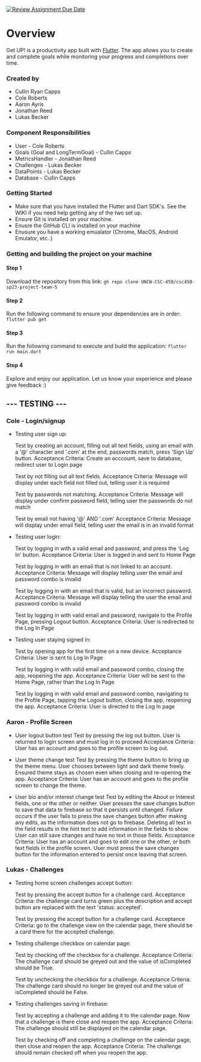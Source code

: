 [![Review Assignment Due Date](https://classroom.github.com/assets/deadline-readme-button-24ddc0f5d75046c5622901739e7c5dd533143b0c8e959d652212380cedb1ea36.svg)](https://classroom.github.com/a/t1dqGhBU)
# Overview

Get UP! is a productivity app built with [Flutter](https://flutter.dev/?gclid=CjwKCAiAioifBhAXEiwApzCztruhhC6Wp281ENBwH0oSvjTvKbz8Dz_kP6xWDI1ojDVCzD-StwflNhoCmU0QAvD_BwE&gclsrc=aw.ds). The app allows you to create and complete goals while
monitoring your progress and completions over time.

### Created by

-   Cullin Ryan Capps
-   Cole Roberts
-   Aaron Ayris
-   Jonathan Reed
-   Lukas Becker

### Component Responsibilities

-   User - Cole Roberts
-   Goals (Goal and LongTermGoal) - Cullin Capps
-   MetricsHandler - Jonathan Reed
-   Challenges - Lukas Becker
-   DataPoints - Lukas Becker
-   Database - Cullin Capps

### Getting Started

-   Make sure that you have installed the Flutter and Dart SDK's. See the WIKI if you need help getting any of the two set up.
-   Ensure Git is installed on your machine.
-   Enusre the GitHub CLI is installed on your machine
-   Enusure you have a working emualator (Chrome, MacOS, Android Emulator, etc..)

### Getting and building the project on your machine

#### Step 1

Download the repository from this link: `gh repo clone UNCW-CSC-450/csc450-sp23-project-team-5`

#### Step 2

Run the following command to ensure your dependencies are in order: `flutter pub get `

#### Step 3

Run the following command to execute and build the application: `flutter run main.dart`

#### Step 4

Explore and enjoy our application. Let us know your experience and please give feedback :)


 ## --- TESTING --- ##
 
### Cole - Login/signup
- Testing user sign up:

    Test by creating an account, filling out all text fields, using an email with a '@' character and '.com' at the end, passwords match, press 'Sign Up' button.
    Acceptance Criteria: Create an acccount, save to database, redirect user to Login page

    Test by not filling out all text fields.
    Acceptance Criteria: Message will display under each field not filled out, telling user it is required

    Test by passwords not matching.
    Acceptance Criteria: Message will display under confirm password field, telling user the passwords do not match

    Test by email not having '@' AND '.com'
    Acceptance Criteria: Message will display under email field, telling user the email is in an invalid format

- Testing user login:

    Test by logging in with a valid email and password, and press the 'Log In' button.
    Acceptance Criteria: User is logged in and sent to Home Page

    Test by logging in with an email that is not linked to an account.
    Acceptance Criteria: Message will display telling user the email and password combo is invalid

     Test by logging in with an email that is valid, but an incorrect password.
    Acceptance Criteria: Message will display telling the user the email and password combo is invalid

    Test by logging in with valid email and password, navigate to the Profile Page, pressing Logout button.
    Acceptance Criteria: User is redirected to the Log In Page

- Testing user staying signed in:

    Test by opening app for the first time on a new device.
    Acceptance Criteria: User is sent to Log In Page

    Test by logging in with valid email and password combo, closing the app, reopening the app.
    Acceptance Criteria: User will be sent to the Home Page, rather than the Log In Page

    Test by logging in with valid email and password combo, navigating to the Profile Page, tapping the Logout button, closing the app, reopening the app.
    Acceptance Criteria: User is directed to the Log In page
    
### Aaron - Profile Screen
- User logout button test
Test by pressing the log out button. User is returned to login screen and must log in to proceed
Acceptance Criteria: User has an account and goes to the profile screen to log out.

- User theme change test
Test by pressing the theme button to bring up the theme menu. User chooses between light and dark theme freely. Ensured theme stays as chosen even when closing and re-opening the app.
Acceptance Criteria: User has an account and goes to the profile screen to change the theme.

- User bio and/or interest change test
Test by editing the About or Interest fields, one or the other or neither. User presses the save changes button to save that data to firebase so that it persists until changed.
Failure occurs if the user fails to press the save changes button after making any edits, as the information does not go to firebase.
Deleting all text in the field results in the hint text to add information in the fields to show. User can still save changes and have no text in those fields.
Acceptance Criteria: User has an account and goes to edit one or the other, or both text fields in the profile screen. User must press the save changes button for the information entered to persist once leaving that screen.

### Lukas - Challenges
- Testing home screen challenges accept button:

    Test by pressing the accept button for a challenge card.
    Acceptance Criteria: the challenge card turns green plus the description and accept button are replaced with the text 'status: accepted'.

    Test by pressing the accept button for a challenge card. 
    Acceptance Criteria: go to the challenge view on the calendar page, there should be a card there for the accepted challenge.

- Testing challenge checkbox on calendar page:

    Test by checking off the checkbox for a challenge.
    Acceptance Criteria: The challenge card should be greyed out and the value of isCompleted should be True.

    Test by unchecking the checkbox for a challenge.
    Acceptance Criteria: The challenge card should no longer be greyed out and the value of isCompleted should be False.

- Testing challenges saving in firebase:

    Test by accepting a challenge and adding it to the calendar page. Now that a challenge is there close and reopen the app.
    Acceptance Criteria: The challenge should still be displayed on the calendar page.

    Test by checking off and completing a challenge on the calendar page, then close and reopen the app.
    Acceptance Criteria: The challenge should remain checked off when you reopen the app.

